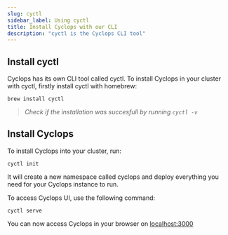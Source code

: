```yaml
---
slug: cyctl
sidebar_label: Using cyctl
title: Install Cyclops with our CLI
description: "cyctl is the Cyclops CLI tool"
---
```


## Install cyctl

Cyclops has its own CLI tool called cyctl.
To install Cyclops in your cluster with cyctl, firstly install cyctl with homebrew:

```shell
brew install cyctl
```

> _Check if the installation was succesfull by running `cyctl -v`_

## Install Cyclops

To install Cyclops into your cluster, run:

```shell
cyctl init
```

It will create a new namespace called cyclops and deploy everything you need for your Cyclops instance to run.

To access Cyclops UI, use the following command:

```shell
cyctl serve
```

You can now access Cyclops in your browser on [localhost:3000](http://localhost:3000)
